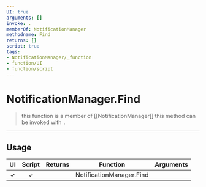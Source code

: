 ```yaml
---
UI: true
arguments: []
invoke: .
memberOf: NotificationManager
methodname: Find
returns: []
script: true
tags:
- NotificationManager/_function
- function/UI
- function/script
---
```

# NotificationManager.Find
> this function is a member of [[NotificationManager]]
> this method can be invoked with `.`
-----
## Usage
|  UI | Script | Returns | Function | Arguments |
|:---:|:------:|-------:|:--------:|:---------|
|✓|✓||NotificationManager.Find||
